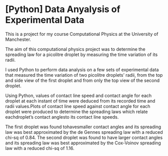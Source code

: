 # [Python] Data Anyalysis of Experimental Data

This is a project for my course Computational Physics at the University of Manchester.

The aim of this computational physics project was to determine the spreading law for a picolitre droplet by measuring the time variation
of its radii.

I used Python to perform data analysis on a few sets of experimental data that measured the time variation of two picolitre droplets’ radii, 
from the top and side view of the first droplet and from only the top view of the second droplet.

Using Python, values of contact line speed and contact angle for each droplet at each instant of time were deduced from its recorded time 
and radii values.Plots of contact line speed against contact angle for each droplet were produced to determine the spreading laws which 
relate eachdroplet’s contact anglesto its contact line speeds.

The first droplet was found tohavesmaller contact angles and its spreading law was best approximated by the de Gennes spreading law with a reduced chi-sq of 0.84. The second droplet was found to have larger contact angles and its spreading law was best approximated by the Cox-Voinov spreading law with a reduced chi-sq of 1.16.
